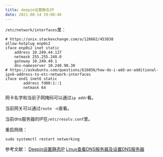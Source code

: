 ```yaml
---
title: deepin设置静态IP
date: 2021-08-14 19:00:46
---
```


`/etc/network/interfaces`里：

```text
# https://unix.stackexchange.com/a/128662/453838
allow-hotplug enp0s2
iface enp0s2 inet static
	address 10.249.44.127
	netmask 255.255.248.0
	gateway 10.249.40.1
	dns-nameserver 10.248.98.30
# https://askubuntu.com/questions/616856/how-do-i-add-an-additional-ipv6-address-to-etc-network-interfaces
iface end1 inet6 static
        address fd00:1::1
        netmask 64
```

网卡名字和当前子网掩码可以通过`ip addr`看。

当前网关可以通过`route -n`查看。

当前dns服务器的IP在`/etc/resolv.conf`里。

重启网络：

```shell
sudo systemctl restart networking
```

参考文献：
[Deepin设置静态IP](https://www.cnblogs.com/javayanglei/p/13305285.html)
[Linux查看DNS服务器及设置DNS服务器](https://jingyan.baidu.com/article/3c343ff7c289a30d37796312.html)
